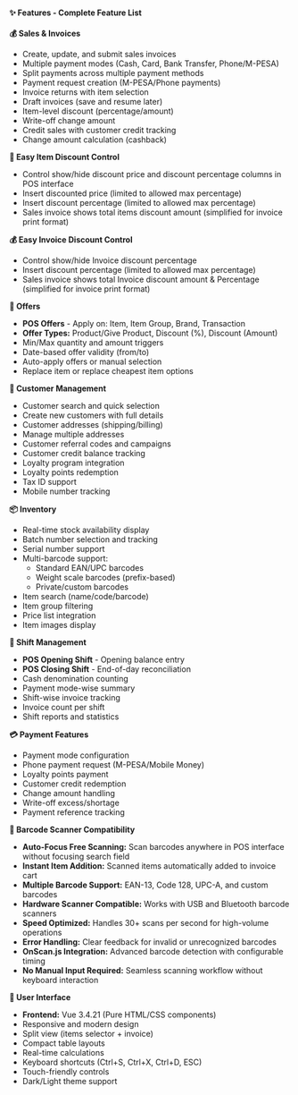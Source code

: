 #### ✨ Features - Complete Feature List

**💰 Sales & Invoices**

- Create, update, and submit sales invoices
- Multiple payment modes (Cash, Card, Bank Transfer, Phone/M-PESA)
- Split payments across multiple payment methods
- Payment request creation (M-PESA/Phone payments)
- Invoice returns with item selection
- Draft invoices (save and resume later)
- Item-level discount (percentage/amount)
- Write-off change amount
- Credit sales with customer credit tracking
- Change amount calculation (cashback)

**💸 Easy Item Discount Control**

- Control show/hide discount price and discount percentage columns in POS interface
- Insert discounted price (limited to allowed max percentage)
- Insert discount percentage (limited to allowed max percentage)
- Sales invoice shows total items discount amount (simplified for invoice print format)

**💰 Easy Invoice Discount Control**

- Control show/hide Invoice discount percentage
- Insert discount percentage (limited to allowed max percentage)
- Sales invoice shows total Invoice discount amount & Percentage (simplified for invoice print format)

**🎯 Offers**

- **POS Offers** - Apply on: Item, Item Group, Brand, Transaction
- **Offer Types:** Product/Give Product, Discount (%), Discount (Amount)
- Min/Max quantity and amount triggers
- Date-based offer validity (from/to)
- Auto-apply offers or manual selection
- Replace item or replace cheapest item options

**👥 Customer Management**

- Customer search and quick selection
- Create new customers with full details
- Customer addresses (shipping/billing)
- Manage multiple addresses
- Customer referral codes and campaigns
- Customer credit balance tracking
- Loyalty program integration
- Loyalty points redemption
- Tax ID support
- Mobile number tracking

**📦 Inventory**

- Real-time stock availability display
- Batch number selection and tracking
- Serial number support
- Multi-barcode support:
  - Standard EAN/UPC barcodes
  - Weight scale barcodes (prefix-based)
  - Private/custom barcodes
- Item search (name/code/barcode)
- Item group filtering
- Price list integration
- Item images display

**🔐 Shift Management**

- **POS Opening Shift** - Opening balance entry
- **POS Closing Shift** - End-of-day reconciliation
- Cash denomination counting
- Payment mode-wise summary
- Shift-wise invoice tracking
- Invoice count per shift
- Shift reports and statistics

**💳 Payment Features**

- Payment mode configuration
- Phone payment request (M-PESA/Mobile Money)
- Loyalty points payment
- Customer credit redemption
- Change amount handling
- Write-off excess/shortage
- Payment reference tracking

**📱 Barcode Scanner Compatibility**

- **Auto-Focus Free Scanning:** Scan barcodes anywhere in POS interface without focusing search field
- **Instant Item Addition:** Scanned items automatically added to invoice cart
- **Multiple Barcode Support:** EAN-13, Code 128, UPC-A, and custom barcodes
- **Hardware Scanner Compatible:** Works with USB and Bluetooth barcode scanners
- **Speed Optimized:** Handles 30+ scans per second for high-volume operations
- **Error Handling:** Clear feedback for invalid or unrecognized barcodes
- **OnScan.js Integration:** Advanced barcode detection with configurable timing
- **No Manual Input Required:** Seamless scanning workflow without keyboard interaction

**🎨 User Interface**

- **Frontend:** Vue 3.4.21 (Pure HTML/CSS components)
- Responsive and modern design
- Split view (items selector + invoice)
- Compact table layouts
- Real-time calculations
- Keyboard shortcuts (Ctrl+S, Ctrl+X, Ctrl+D, ESC)
- Touch-friendly controls
- Dark/Light theme support
